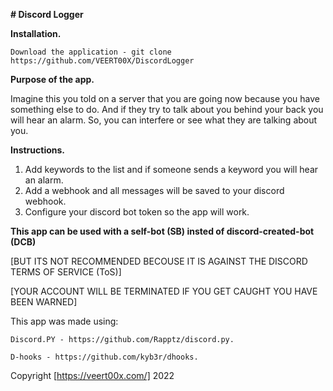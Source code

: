 **# Discord Logger**

**Installation.**
   ```
   Download the application - git clone https://github.com/VEERT00X/DiscordLogger
   ```



**Purpose of the app.**

  Imagine this you told on a server that you are going now because you have something else to do.
  And if they try to talk about you behind your back you will hear an alarm.
  So, you can interfere or see what they are talking about you.




**Instructions.**
  1.  Add keywords to the list and if someone sends a keyword you will hear an alarm.
  2.  Add a webhook and all messages will be saved to your discord webhook.
  3.  Configure your discord bot token so the app will work.
  
  
  
  
**This app can be used with a self-bot (SB) insted of discord-created-bot (DCB)**
   
   [BUT ITS NOT RECOMMENDED BECOUSE IT IS AGAINST THE DISCORD TERMS OF SERVICE (ToS)]
   
   [YOUR ACCOUNT WILL BE TERMINATED IF YOU GET CAUGHT YOU HAVE BEEN WARNED]
   
  
  This app was made using:
  
    Discord.PY - https://github.com/Rapptz/discord.py.
    
    D-hooks - https://github.com/kyb3r/dhooks.
    


  Copyright [https://veert00x.com/] 2022

